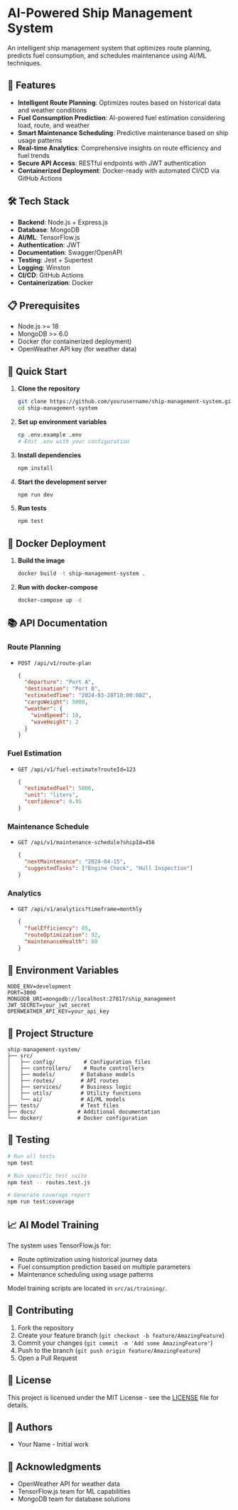 # AI-Powered Ship Management System

An intelligent ship management system that optimizes route planning, predicts fuel consumption, and schedules maintenance using AI/ML techniques.

## 🚢 Features

- **Intelligent Route Planning**: Optimizes routes based on historical data and weather conditions
- **Fuel Consumption Prediction**: AI-powered fuel estimation considering load, route, and weather
- **Smart Maintenance Scheduling**: Predictive maintenance based on ship usage patterns
- **Real-time Analytics**: Comprehensive insights on route efficiency and fuel trends
- **Secure API Access**: RESTful endpoints with JWT authentication
- **Containerized Deployment**: Docker-ready with automated CI/CD via GitHub Actions

## 🛠️ Tech Stack

- **Backend**: Node.js + Express.js
- **Database**: MongoDB
- **AI/ML**: TensorFlow.js
- **Authentication**: JWT
- **Documentation**: Swagger/OpenAPI
- **Testing**: Jest + Supertest
- **Logging**: Winston
- **CI/CD**: GitHub Actions
- **Containerization**: Docker

## 📋 Prerequisites

- Node.js >= 18
- MongoDB >= 6.0
- Docker (for containerized deployment)
- OpenWeather API key (for weather data)

## 🚀 Quick Start

1. **Clone the repository**
   ```bash
   git clone https://github.com/yourusername/ship-management-system.git
   cd ship-management-system
   ```

2. **Set up environment variables**
   ```bash
   cp .env.example .env
   # Edit .env with your configuration
   ```

3. **Install dependencies**
   ```bash
   npm install
   ```

4. **Start the development server**
   ```bash
   npm run dev
   ```

5. **Run tests**
   ```bash
   npm test
   ```

## 🐳 Docker Deployment

1. **Build the image**
   ```bash
   docker build -t ship-management-system .
   ```

2. **Run with docker-compose**
   ```bash
   docker-compose up -d
   ```

## 📚 API Documentation

### Route Planning
- `POST /api/v1/route-plan`
  ```json
  {
    "departure": "Port A",
    "destination": "Port B",
    "estimatedTime": "2024-03-20T10:00:00Z",
    "cargoWeight": 5000,
    "weather": {
      "windSpeed": 10,
      "waveHeight": 2
    }
  }
  ```

### Fuel Estimation
- `GET /api/v1/fuel-estimate?routeId=123`
  ```json
  {
    "estimatedFuel": 5000,
    "unit": "liters",
    "confidence": 0.95
  }
  ```

### Maintenance Schedule
- `GET /api/v1/maintenance-schedule?shipId=456`
  ```json
  {
    "nextMaintenance": "2024-04-15",
    "suggestedTasks": ["Engine Check", "Hull Inspection"]
  }
  ```

### Analytics
- `GET /api/v1/analytics?timeframe=monthly`
  ```json
  {
    "fuelEfficiency": 85,
    "routeOptimization": 92,
    "maintenanceHealth": 88
  }
  ```

## 🔐 Environment Variables

```env
NODE_ENV=development
PORT=3000
MONGODB_URI=mongodb://localhost:27017/ship_management
JWT_SECRET=your_jwt_secret
OPENWEATHER_API_KEY=your_api_key
```

## 📁 Project Structure

```
ship-management-system/
├── src/
│   ├── config/         # Configuration files
│   ├── controllers/    # Route controllers
│   ├── models/        # Database models
│   ├── routes/        # API routes
│   ├── services/      # Business logic
│   ├── utils/         # Utility functions
│   └── ai/            # AI/ML models
├── tests/             # Test files
├── docs/             # Additional documentation
└── docker/           # Docker configuration
```

## 🧪 Testing

```bash
# Run all tests
npm test

# Run specific test suite
npm test -- routes.test.js

# Generate coverage report
npm run test:coverage
```

## 📈 AI Model Training

The system uses TensorFlow.js for:
- Route optimization using historical journey data
- Fuel consumption prediction based on multiple parameters
- Maintenance scheduling using usage patterns

Model training scripts are located in `src/ai/training/`.

## 🤝 Contributing

1. Fork the repository
2. Create your feature branch (`git checkout -b feature/AmazingFeature`)
3. Commit your changes (`git commit -m 'Add some AmazingFeature'`)
4. Push to the branch (`git push origin feature/AmazingFeature`)
5. Open a Pull Request

## 📄 License

This project is licensed under the MIT License - see the [LICENSE](LICENSE) file for details.

## 👥 Authors

- Your Name - Initial work

## 🙏 Acknowledgments

- OpenWeather API for weather data
- TensorFlow.js team for ML capabilities
- MongoDB team for database solutions 